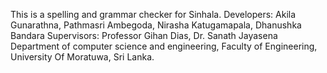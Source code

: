 This is a spelling and grammar checker for Sinhala.
Developers: Akila Gunarathna, Pathmasri Ambegoda, Nirasha Katugamapala, Dhanushka Bandara
Supervisors: Professor Gihan Dias, Dr. Sanath Jayasena
Department of computer science and engineering, Faculty of Engineering, University Of Moratuwa, Sri Lanka.
